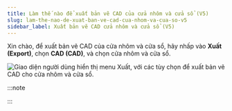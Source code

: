 ```yaml
---
title: Làm thế nào để xuất bản vẽ CAD của cửa nhôm và cửa sổ (V5)
slug: lam-the-nao-de-xuat-ban-ve-cad-cua-nhom-va-cua-so-v5
sidebar_label: Xuất bản vẽ CAD cửa nhôm và cửa sổ (V5)
---
```


Xin chào, để xuất bản vẽ CAD của cửa nhôm và cửa sổ, hãy nhấp vào **Xuất (Export)**, chọn **CAD (CAD)**, và chọn cửa nhôm và cửa sổ.

![Giao diện người dùng hiển thị menu Xuất, với các tùy chọn để xuất bản vẽ CAD cho cửa nhôm và cửa sổ.](https://storage.googleapis.com/jegavn_kb/images/d86f97b6-9d39-480f-b5f2-4b8fa987b803.png)

:::note



:::
